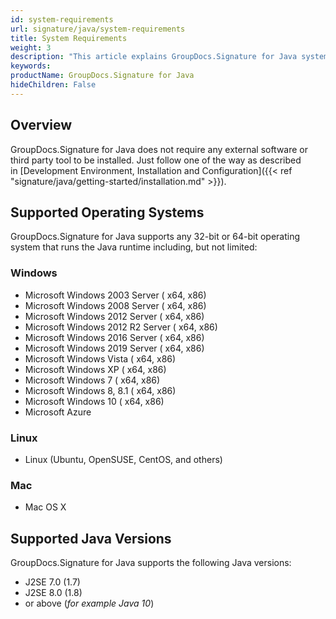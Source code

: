 ```yaml
---
id: system-requirements
url: signature/java/system-requirements
title: System Requirements
weight: 3
description: "This article explains GroupDocs.Signature for Java system requirements."
keywords: 
productName: GroupDocs.Signature for Java
hideChildren: False
---
```

## Overview

GroupDocs.Signature for Java does not require any external software or third party tool to be installed. Just follow one of the way as described in [Development Environment, Installation and Configuration]({{< ref "signature/java/getting-started/installation.md" >}}).

## Supported Operating Systems

GroupDocs.Signature for Java supports any 32-bit or 64-bit operating system that runs the Java runtime including, but not limited:

### Windows

*   Microsoft Windows 2003 Server ( x64, x86)
*   Microsoft Windows 2008 Server ( x64, x86)
*   Microsoft Windows 2012 Server ( x64, x86)
*   Microsoft Windows 2012 R2 Server ( x64, x86)
*   Microsoft Windows 2016 Server ( x64, x86)
*   Microsoft Windows 2019 Server ( x64, x86)
*   Microsoft Windows Vista ( x64, x86)
*   Microsoft Windows XP ( x64, x86)
*   Microsoft Windows 7 ( x64, x86)
*   Microsoft Windows 8, 8.1 ( x64, x86)
*   Microsoft Windows 10 ( x64, x86)
*   Microsoft Azure

### Linux

*   Linux (Ubuntu, OpenSUSE, CentOS, and others)

### Mac

*   Mac OS X

## Supported Java Versions

GroupDocs.Signature for Java supports the following Java versions:

*   J2SE 7.0 (1.7)
*   J2SE 8.0 (1.8)
*   or above (*for example Java 10*)
